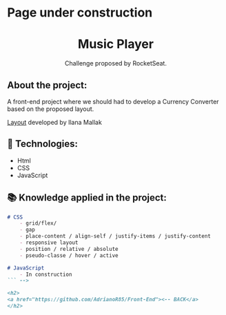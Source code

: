# Page under construction

<div align="center">
    <h1>Music Player</h1>
    <p>Challenge proposed by RocketSeat.</p>
    <!-- <img src="#"> -->
</div>

<h2>About the project:</h2>
<p>A front-end project where we should had to develop a Currency Converter based on the proposed layout.</p>
<p><a href="https://www.figma.com/file/Q8njNbopPs24AKgDZit93j/%23boraCodar---Desafio-9-(Community)?node-id=1-5&t=xevpzMxcn59QCbZW-0">Layout</a> developed by Ilana Mallak</p>


## 🚀 Technologies:
<ul>
    <li>Html</li>
    <li>CSS</li>
    <li>JavaScript</li>
    
</ul> 

## 📚 Knowledge applied in the project:

```md
# CSS
    - grid/flex/
    - gap
    - place-content / align-self / justify-items / justify-content
    - responsive layout
    - position / relative / absolute
    - pseudo-classe / hover / active

# JavaScript
    - In construction
``` -->

<h2>
<a href="https://github.com/AdrianoR85/Front-End"><-- BACK</a>
</h2>

